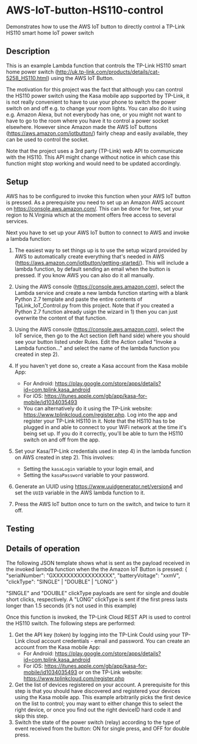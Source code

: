 # AWS-IoT-button-HS110-control
Demonstrates how to use the AWS IoT button to directly control a TP-Link HS110 smart home IoT power switch

## Description
This is an example Lambda function that controls the TP-Link HS110 smart home power switch (http://uk.tp-link.com/products/details/cat-5258_HS110.html) using the AWS IoT Button.

The motivation for this project was the fact that although you can control the HS110 power switch using the Kasa mobile app supported by TP-Link, it is not really convenient to have to use your phone to switch the power switch on and off e.g. to change your room lights. You can also do it using e.g. Amazon Alexa, but not everybody has one, or you might not want to have to go to the room where you have it to control a power socket elsewhere. However since Amazon made the AWS IoT buttons (https://aws.amazon.com/iotbutton/) fairly cheap and easily available, they can be used to control the socket.

Note that the project uses a 3rd party (TP-Link) web API to communicate with the HS110. This API might change without notice in which case this function might stop working and would need to be updated accordingly. 

## Setup
AWS has to be configured to invoke this function when your AWS IoT button is pressed. As a prerequisite you need to set up an Amazon AWS account on https://console.aws.amazon.com/. This can be done for free, set your region to N.Virginia which at the moment offers free access to several services. 

Next you have to set up your AWS IoT button to connect to AWS and invoke a lambda function: 

1. The easiest way to set things up is to use the setup wizard provided by AWS to automatically create everything that's needed in AWS (https://aws.amazon.com/iotbutton/getting-started/). This will include a lambda function, by default sending an email when the button is pressed. If you know AWS you can also do it all manually.

2. Using the AWS console (https://console.aws.amazon.com), select the Lambda service and create a new lambda function starting with a blank Python 2.7 template and paste the entire contents of TpLink_IoT_Control.py from this project. Note that if you created a Python 2.7 function already usign the wizard in 1) then you can just overwrite the content of that function.

3. Using the AWS console (https://console.aws.amazon.com), select the IoT service, then go to the Act section (left hand side) where you should see your button listed under Rules. Edit the Action called "Invoke a Lambda function..." and select the name of the lambda function you created in step 2).

4. If you haven't yet done so, create a Kasa account from the Kasa mobile App:
   - For Android: https://play.google.com/store/apps/details?id=com.tplink.kasa_android
   - For iOS: https://itunes.apple.com/gb/app/kasa-for-mobile/id1034035493
   - You can alternatively do it using the TP-Link website: https://www.tplinkcloud.com/register.php.
Log into the app and register your TP-Link HS110 in it. Note that the HS110 has to be plugged in and able to connect to your WiFi network at the time it's being set up. If you do it correctly, you'll be able to turn the HS110 switch on and off from the app.

5. Set your Kasa/TP-Link credentials used in step 4) in the lambda function on AWS created in step 2). This involves:
   - Setting the `kasaLogin` variable to your login email, and 
   - Setting the `kasaPassword` variable to your password.

6. Generate an UUID using https://www.uuidgenerator.net/version4 and set the `UUID` variable in the AWS lambda function to it.

7. Press the AWS IoT button once to turn on the switch, and twice to turn it off.

## Testing


## Details of operation

The following JSON template shows what is sent as the payload received in the 
invoked lambda function when the the Amazon IoT Button is pressed:
{
    "serialNumber": "GXXXXXXXXXXXXXXXXX",
    "batteryVoltage": "xxmV",
    "clickType": "SINGLE" | "DOUBLE" | "LONG"
}

"SINGLE" and "DOUBLE" clickType payloads are sent for single and double
short clicks, respectively.  A "LONG" clickType is sent if the first 
press lasts longer than 1.5 seconds (it's not used in this example)

Once this function is invoked, the TP-Link Cloud REST API is used to control 
the HS110 switch. The following steps are performed:

1. Get the API key (token) by logging into the TP-Link Could using your
   TP-Link cloud account credentials - email and password. 
   You can create an account from the Kasa mobile App:
   - For Android: https://play.google.com/store/apps/details?id=com.tplink.kasa_android
   - For iOS: https://itunes.apple.com/gb/app/kasa-for-mobile/id1034035493
   or on the TP-Link website: https://www.tplinkcloud.com/register.php
2. Get the list of devices registered on your account. A prerequisite for
   this step is that you should have discovered and registered your devices 
   using the Kasa mobile app. This example arbitrarily picks the first
   device on the list to control; you may want to either change this to select
   the right device, or once you find out the right deviceID hard code it and
   skip this step.
3. Switch the state of the power switch (relay) according to the type of event 
   received from the button: ON for single press, and OFF for double press.
